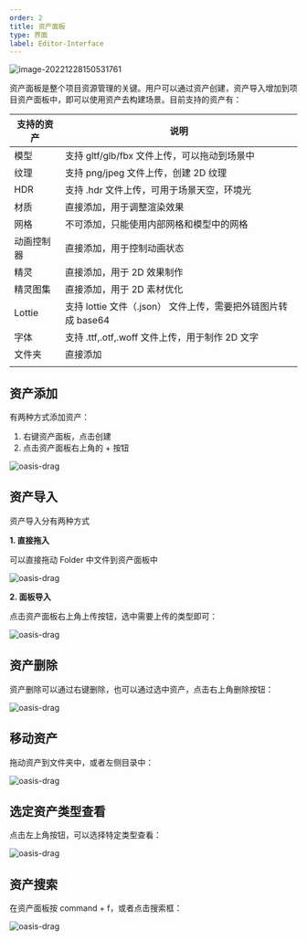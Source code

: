 ```yaml
---
order: 2
title: 资产面板
type: 界面
label: Editor-Interface
---
```


![image-20221228150531761](https://mdn.alipayobjects.com/rms/afts/img/A*ZAjNRZ02xVkAAAAAAAAAAAAAARQnAQ/original/image-20221228150531761.png)

资产面板是整个项目资源管理的关键。用户可以通过资产创建，资产导入增加到项目资产面板中，即可以使用资产去构建场景。目前支持的资产有：

| 支持的资产 | 说明                                                         |
| ---------- | ------------------------------------------------------------ |
| 模型       | 支持 gltf/glb/fbx 文件上传，可以拖动到场景中                 |
| 纹理       | 支持 png/jpeg 文件上传，创建 2D 纹理                         |
| HDR        | 支持 .hdr 文件上传，可用于场景天空，环境光                   |
| 材质       | 直接添加，用于调整渲染效果                                   |
| 网格       | 不可添加，只能使用内部网格和模型中的网格                     |
| 动画控制器 | 直接添加，用于控制动画状态                                   |
| 精灵       | 直接添加，用于 2D 效果制作                                   |
| 精灵图集   | 直接添加，用于 2D 素材优化                                   |
| Lottie     | 支持 lottie 文件（.json） 文件上传，需要把外链图片转成 base64 |
| 字体       | 支持 .ttf,.otf,.woff 文件上传，用于制作 2D 文字              |
| 文件夹     | 直接添加                                                     |
|            |                                                              |

## 资产添加

有两种方式添加资产：

1. 右键资产面板，点击创建
2. 点击资产面板右上角的 + 按钮

![oasis-drag](https://mdn.alipayobjects.com/rms/afts/img/A*Dl7bQ7C-a7wAAAAAAAAAAAAAARQnAQ/original/oasis-drag.gif)

## 资产导入

资产导入分有两种方式

**1. 直接拖入**

可以直接拖动 Folder 中文件到资产面板中

![oasis-drag](https://mdn.alipayobjects.com/rms/afts/img/A*d9OMQZfHiyAAAAAAAAAAAAAAARQnAQ/original/oasis-drag.gif)

**2. 面板导入**

点击资产面板右上角上传按钮，选中需要上传的类型即可：

![oasis-drag](https://mdn.alipayobjects.com/rms/afts/img/A*zFaaRJRAGeYAAAAAAAAAAAAAARQnAQ/original/oasis-drag.gif)

## 资产删除

资产删除可以通过右键删除，也可以通过选中资产，点击右上角删除按钮：

![oasis-drag](https://mdn.alipayobjects.com/rms/afts/img/A*nh1JR4TebMQAAAAAAAAAAAAAARQnAQ/original/oasis-drag.gif)

## 移动资产

拖动资产到文件夹中，或者左侧目录中：

![oasis-drag](https://mdn.alipayobjects.com/rms/afts/img/A*I8oWSpAqH0gAAAAAAAAAAAAAARQnAQ/original/oasis-drag.gif)

## 选定资产类型查看

点击左上角按钮，可以选择特定类型查看：

![oasis-drag](https://mdn.alipayobjects.com/rms/afts/img/A*s7cHQqnnFzsAAAAAAAAAAAAAARQnAQ/original/oasis-drag.gif)

## 资产搜索

在资产面板按 command + f，或者点击搜索框：

![oasis-drag](https://mdn.alipayobjects.com/rms/afts/img/A*z9S8TqajrXwAAAAAAAAAAAAAARQnAQ/original/oasis-drag.gif)